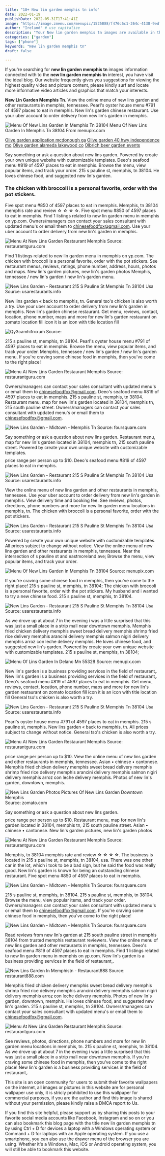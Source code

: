```yaml
---
title: "18+ New lin garden memphis tn info"
date: 2022-01-19
publishDate: 2022-05-31T17:41:41Z
image: "https://image.zmenu.com/menupic/1525088/f476c6c1-264c-4138-9edf-ee685492df4e.jpg"
author: "Ireland" # use capitalize
description: "Your New lin garden memphis tn images are available in this site. New lin garden memphis tn are a topic that is being searched for and liked by netizens now. You can Find and Download the New lin garden memphis tn files here. Download all free photos and vectors."
categories: ["garden"]
tags: ["phone"]
keywords: "New lin garden memphis tn"
draft: false

---
```


If you're searching for **new lin garden memphis tn** images information connected with to the **new lin garden memphis tn** interest, you have visit the ideal  blog.  Our website frequently  gives you  suggestions  for viewing  the highest  quality video and picture  content, please kindly surf and locate more informative video articles and graphics  that match your interests.

**New Lin Garden Memphis Tn**. View the online menu of new lins garden and other restaurants in memphis, tennessee. Pearl&#039;s oyster house menu #791 of 4597 places to eat in memphis. New lin&#039;s garden chinese restaurant. Use your uber account to order delivery from new lin&#039;s garden in memphis.

![Menu Of New Lins Garden In Memphis Tn 38104](https://www.menupix.com/menus/Nn42sTN0204_01.jpg "Menu Of New Lins Garden In Memphis Tn 38104")
Menu Of New Lins Garden In Memphis Tn 38104 From menupix.com

[Olive garden application mcdonough ga](/olive-garden-application-mcdonough-ga/)
[Olive garden 40 hwy independence mo](/olive-garden-40-hwy-independence-mo/)
[Olive garden alameda lakewood co](/olive-garden-alameda-lakewood-co/)
[Olbrich beer garden events](/olbrich-beer-garden-events/)

Say something or ask a question about new lins garden. Powered by create your own unique website with customizable templates. Deeo&#039;s seafood menu #819 of 4597 places to eat in memphis. Browse the menu, view popular items, and track your order. 215 s pauline st, memphis, tn 38104. He loves chinese food, and suggested new lin&#039;s garden.

### The chicken with broccoli is a personal favorite, order with the pot stickers.

Five spot menu #850 of 4597 places to eat in memphis. Memphis, tn 38104 memphis rate and review ☆ ☆ ☆ ☆. Five spot menu #850 of 4597 places to eat in memphis. Find 1 listings related to new lin garden menu in memphis on yp.com. Owners/managers can contact your sales consultant with updated menu&#039;s or email them to chinesefoodfox@gmail.com. Use your uber account to order delivery from new lin&#039;s garden in memphis.


![Menu At New Lins Garden Restaurant Memphis](https://image.zmenu.com/menupic/1525088/82ffab0d-5a73-4122-a8dc-3acd1feb1501.jpg "Menu At New Lins Garden Restaurant Memphis")
Source: restaurantguru.com

Find 1 listings related to new lin garden menu in memphis on yp.com. The chicken with broccoli is a personal favorite, order with the pot stickers. See restaurant menus, reviews, ratings, phone number, address, hours, photos and maps. New lin&#039;s garden pictures, new lin&#039;s garden photos Memphis, tennessee / new lin&#039;s garden / new lin&#039;s garden menu.

![New Lins Garden - Restaurant 215 S Pauline St Memphis Tn 38104 Usa](https://cdn.usarestaurants.info/assets/uploads/6d8b68207759501ce25f585fe990e6c9_-united-states-tennessee-shelby-county-memphis-new-lins-garden-901-578-3968htm.jpg "New Lins Garden - Restaurant 215 S Pauline St Memphis Tn 38104 Usa")
Source: usarestaurants.info

New lins garden « back to memphis, tn. General tso&#039;s chicken is also worth a try. Use your uber account to order delivery from new lin&#039;s garden in memphis. New lin&#039;s garden chinese restaurant. Get menu, reviews, contact, location, phone number, maps and more for new lin&#039;s garden restaurant on zomato location fill icon it is an icon with title location fill

![Qy3camhifrcxum](https://image.zmenu.com/menupic/1525088/s_2b859563-4fb6-439f-8811-27243f198f3a.jpg "Qy3camhifrcxum")
Source: 

215 s pauline st, memphis, tn 38104. Pearl&#039;s oyster house menu #791 of 4597 places to eat in memphis. Browse the menu, view popular items, and track your order. Memphis, tennessee / new lin&#039;s garden / new lin&#039;s garden menu. If you&#039;re craving some chinese food in memphis, then you&#039;ve come to the right place!

![Menu At New Lins Garden Restaurant Memphis](https://img.restaurantguru.com/w550/h367/rb0c-New-Lins-Garden-dishes.jpg "Menu At New Lins Garden Restaurant Memphis")
Source: restaurantguru.com

Owners/managers can contact your sales consultant with updated menu&#039;s or email them to chinesefoodfox@gmail.com. Deeo&#039;s seafood menu #819 of 4597 places to eat in memphis. 215 s pauline st, memphis, tn 38104. Restaurant menu, map for new lin&#039;s garden located in 38104, memphis tn, 215 south pauline street. Owners/managers can contact your sales consultant with updated menu&#039;s or email them to chinesefoodfox@gmail.com.

![New Lins Garden - Midtown - Memphis Tn](https://fastly.4sqi.net/img/general/200x200/182434_-iGveHv52icvNP0D1L4DkoZeBQY73qAbnf4h6nboiQg.jpg "New Lins Garden - Midtown - Memphis Tn")
Source: foursquare.com

Say something or ask a question about new lins garden. Restaurant menu, map for new lin&#039;s garden located in 38104, memphis tn, 215 south pauline street. Powered by create your own unique website with customizable templates. $$$$ price range per person up to $10. Deeo&#039;s seafood menu #819 of 4597 places to eat in memphis.

![New Lins Garden - Restaurant 215 S Pauline St Memphis Tn 38104 Usa](https://cdn.usarestaurants.info/assets/uploads/3a693c2371653f67e82993240de1ea3c_-united-states-tennessee-shelby-county-memphis-new-lins-garden-901-578-3968htm.jpg "New Lins Garden - Restaurant 215 S Pauline St Memphis Tn 38104 Usa")
Source: usarestaurants.info

View the online menu of new lins garden and other restaurants in memphis, tennessee. Use your uber account to order delivery from new lin&#039;s garden in memphis. View delivery time and booking fee. See reviews, photos, directions, phone numbers and more for new lin garden menu locations in memphis, tn. The chicken with broccoli is a personal favorite, order with the pot stickers.

![New Lins Garden - Restaurant 215 S Pauline St Memphis Tn 38104 Usa](https://cdn.usarestaurants.info/assets/uploads/bb397e4822990ec215eadeae32925226_-united-states-tennessee-shelby-county-memphis-new-lins-garden-901-578-3968htm.jpg "New Lins Garden - Restaurant 215 S Pauline St Memphis Tn 38104 Usa")
Source: usarestaurants.info

Powered by create your own unique website with customizable templates. All prices subject to change without notice. View the online menu of new lins garden and other restaurants in memphis, tennessee. Near the intersection of s pauline st and eastmoreland ave; Browse the menu, view popular items, and track your order.

![Menu Of New Lins Garden In Memphis Tn 38104](https://www.menupix.com/menus/Nn42sTN0204_01.jpg "Menu Of New Lins Garden In Memphis Tn 38104")
Source: menupix.com

If you&#039;re craving some chinese food in memphis, then you&#039;ve come to the right place! 215 s pauline st, memphis, tn 38104; The chicken with broccoli is a personal favorite, order with the pot stickers. My husband and i wanted to try a new chinese food. 215 s pauline st, memphis, tn 38104.

![New Lins Garden - Restaurant 215 S Pauline St Memphis Tn 38104 Usa](https://cdn.usarestaurants.info/assets/uploads/b3da28af8c49186060f64780d2242ee4_-united-states-tennessee-shelby-county-memphis-new-lins-garden-901-578-3968htm.jpg "New Lins Garden - Restaurant 215 S Pauline St Memphis Tn 38104 Usa")
Source: usarestaurants.info

As we drove up at about 7 in the evening i was a little surprised that this was just a small place in a strip mall near downtown memphis. Memphis fried chicken delivery memphis sweet bread delivery memphis shrimp fried rice delivery memphis arancini delivery memphis salmon nigiri delivery memphis arroz con leche delivery memphis. He loves chinese food, and suggested new lin&#039;s garden. Powered by create your own unique website with customizable templates. 215 s pauline st, memphis, tn 38104;

![Menu Of Lins Garden In Delano Mn 55328](https://www.menupix.com/menu_img/wmmenu526898807.jpg "Menu Of Lins Garden In Delano Mn 55328")
Source: menupix.com

New lin&#039;s garden is a business providing services in the field of restaurant,. New lin&#039;s garden is a business providing services in the field of restaurant,. Deeo&#039;s seafood menu #819 of 4597 places to eat in memphis. Get menu, reviews, contact, location, phone number, maps and more for new lin&#039;s garden restaurant on zomato location fill icon it is an icon with title location fill General tso&#039;s chicken is also worth a try.

![New Lins Garden - Restaurant 215 S Pauline St Memphis Tn 38104 Usa](https://cdn.usarestaurants.info/assets/uploads/ec1ba6a3cd0bca392f5dfcd095bd13b3_-united-states-tennessee-shelby-county-memphis-new-lins-garden-901-578-3968htm.jpg "New Lins Garden - Restaurant 215 S Pauline St Memphis Tn 38104 Usa")
Source: usarestaurants.info

Pearl&#039;s oyster house menu #791 of 4597 places to eat in memphis. 215 s pauline st, memphis. New lins garden « back to memphis, tn. All prices subject to change without notice. General tso&#039;s chicken is also worth a try.

![Menu At New Lins Garden Restaurant Memphis](https://image.zmenu.com/menupic/1525088/bdaaad88-b62c-4840-9d17-55992748c4f0.jpg "Menu At New Lins Garden Restaurant Memphis")
Source: restaurantguru.com

$$$$ price range per person up to $10. View the online menu of new lins garden and other restaurants in memphis, tennessee. Asian • chinese • cantonese. Memphis fried chicken delivery memphis sweet bread delivery memphis shrimp fried rice delivery memphis arancini delivery memphis salmon nigiri delivery memphis arroz con leche delivery memphis. Photos of new lin&#039;s garden, downtown, memphis.

![New Lins Garden Photos Pictures Of New Lins Garden Downtown Memphis](https://b.zmtcdn.com/data/pictures/1/17205001/9ad894bae42c635719929fbc376d13e8_featured_v2.jpg?fit=around|771.75:416.25&amp;crop=771.75:416.25;*,* "New Lins Garden Photos Pictures Of New Lins Garden Downtown Memphis")
Source: zomato.com

Say something or ask a question about new lins garden. $$$$ price range per person up to $10. Restaurant menu, map for new lin&#039;s garden located in 38104, memphis tn, 215 south pauline street. Asian • chinese • cantonese. New lin&#039;s garden pictures, new lin&#039;s garden photos

![Menu At New Lins Garden Restaurant Memphis](https://image.zmenu.com/menupic/1525088/5ee131cd-7a17-45b7-8577-879d2b7f32ef.jpg "Menu At New Lins Garden Restaurant Memphis")
Source: restaurantguru.com

Memphis, tn 38104 memphis rate and review ☆ ☆ ☆ ☆. The business is located in 215 s pauline st, memphis, tn 38104, usa. There was one other car in the lot, which i took to be a bad sign, but he said the food was really good. New lin&#039;s garden is known for being an outstanding chinese restaurant. Five spot menu #850 of 4597 places to eat in memphis.

![New Lins Garden - Midtown - Memphis Tn](https://fastly.4sqi.net/img/general/600x600/4768584_jZjGY67LXhfMR6xsDt2R-BFb6VImijgE6Bsi63QXSbA.jpg "New Lins Garden - Midtown - Memphis Tn")
Source: foursquare.com

215 s pauline st, memphis, tn 38104. 215 s pauline st, memphis, tn 38104. Browse the menu, view popular items, and track your order. Owners/managers can contact your sales consultant with updated menu&#039;s or email them to chinesefoodfox@gmail.com. If you&#039;re craving some chinese food in memphis, then you&#039;ve come to the right place!

![New Lins Garden - Midtown - Memphis Tn](https://fastly.4sqi.net/img/general/600x600/143065777_pbBSjk51uweWm3NYtws-XxcqhD6MQZTd8tR6zIzvQ0I.jpg "New Lins Garden - Midtown - Memphis Tn")
Source: foursquare.com

Read reviews from new lin&#039;s garden at 215 south pauline street in memphis 38104 from trusted memphis restaurant reviewers. View the online menu of new lins garden and other restaurants in memphis, tennessee. Deeo&#039;s seafood menu #819 of 4597 places to eat in memphis. Find 1 listings related to new lin garden menu in memphis on yp.com. New lin&#039;s garden is a business providing services in the field of restaurant,.

![New Lins Garden In Memphistn - Restaurant888](https://file.restaurant888.com/yimgs/8260.jpg_1.jpg "New Lins Garden In Memphistn - Restaurant888")
Source: restaurant888.com

Memphis fried chicken delivery memphis sweet bread delivery memphis shrimp fried rice delivery memphis arancini delivery memphis salmon nigiri delivery memphis arroz con leche delivery memphis. Photos of new lin&#039;s garden, downtown, memphis. He loves chinese food, and suggested new lin&#039;s garden. 215 s pauline st, memphis, tn 38104. Owners/managers can contact your sales consultant with updated menu&#039;s or email them to chinesefoodfox@gmail.com.

![Menu At New Lins Garden Restaurant Memphis](https://image.zmenu.com/menupic/1525088/f476c6c1-264c-4138-9edf-ee685492df4e.jpg "Menu At New Lins Garden Restaurant Memphis")
Source: restaurantguru.com

See reviews, photos, directions, phone numbers and more for new lin garden menu locations in memphis, tn. 215 s pauline st, memphis, tn 38104. As we drove up at about 7 in the evening i was a little surprised that this was just a small place in a strip mall near downtown memphis. If you&#039;re craving some chinese food in memphis, then you&#039;ve come to the right place! New lin&#039;s garden is a business providing services in the field of restaurant,.

This site is an open community for users to submit their favorite wallpapers on the internet, all images or pictures in this website are for personal wallpaper use only, it is stricly prohibited to use this wallpaper for commercial purposes, if you are the author and find this image is shared without your permission, please kindly raise a DMCA report to Us.

If you find this site helpful, please support us by sharing this posts to your favorite social media accounts like Facebook, Instagram and so on or you can also bookmark this blog page with the title new lin garden memphis tn by using Ctrl + D for devices a laptop with a Windows operating system or Command + D for laptops with an Apple operating system. If you use a smartphone, you can also use the drawer menu of the browser you are using. Whether it's a Windows, Mac, iOS or Android operating system, you will still be able to bookmark this website.
